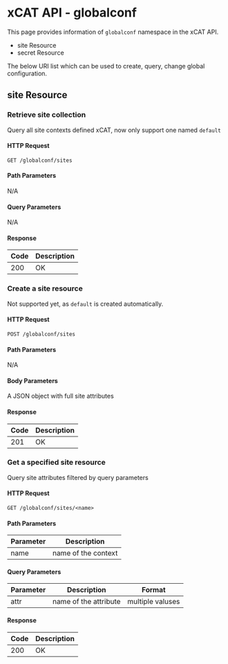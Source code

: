 # xCAT API - globalconf

This page provides information of ``globalconf`` namespace in the xCAT API.

- site Resource
- secret Resource


The below URI list which can be used to create, query, change global configuration.

## site Resource

### Retrieve site collection
Query all site contexts defined xCAT, now only support one named `default`

#### HTTP Request
`GET /globalconf/sites`

#### Path Parameters
N/A

#### Query Parameters
N/A

#### Response
| Code   |Description      |
|-------------|-----------------|
| 200 |  OK |


### Create a site resource
Not supported yet, as `default` is created automatically.

#### HTTP Request
`POST /globalconf/sites`

#### Path Parameters
N/A

#### Body Parameters
A JSON object with full site attributes

#### Response
| Code   |Description      |
|-------------|-----------------|
| 201 |  OK |


### Get a specified site resource
Query site attributes filtered by query parameters

#### HTTP Request
`GET /globalconf/sites/<name>`

#### Path Parameters
| Parameter   |Description      |
|-------------|-----------------|
| name |  name of the context |

#### Query Parameters
| Parameter   |Description      | Format |
|-------------|-----------------|--------|
| attr |  name of the attribute | multiple valuses

#### Response
| Code   |Description      |
|-------------|-----------------|
| 200 |  OK |

